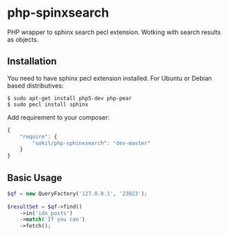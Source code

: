 php-spinxsearch
===============

PHP wrapper to sphinx search pecl extension. Wotking with search results as objects.

Installation
------------

You need to have sphinx pecl extension installed. For Ubuntu or Debian based distributives:
```
$ sudo apt-get install php5-dev php-pear
$ sudo pecl install sphinx
```

Add requirement to your composer:
```javascript
{
    "require": {
        "sokil/php-sphinxsearch": "dev-master"
    }
}
```


Basic Usage
-----------

```php
$qf = new QueryFactory('127.0.0.1', '23023');
        
$resultSet = $qf->find()
    ->in('idx_posts')
    ->match('If you can')
    ->fetch();
```
